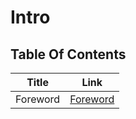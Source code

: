 # Intro

## Table Of Contents

| Title    	| Link                                                                                              	|
|----------	|---------------------------------------------------------------------------------------------------	|
| Foreword 	| [Foreword](https://github.com/piresjo/Interview-Prep-Guide/blob/master/1%20-%20Intro/Foreword.md) 	|
